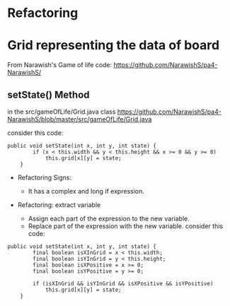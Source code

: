 # Refactoring

# Grid representing the data of board 

From Narawish's Game of life code: https://github.com/NarawishS/pa4-NarawishS/

## setState() Method
in the src/gameOfLife/Grid.java class
https://github.com/NarawishS/pa4-NarawishS/blob/master/src/gameOfLife/Grid.java

consider this code:
```
public void setState(int x, int y, int state) {
        if (x < this.width && y < this.height && x >= 0 && y >= 0)
            this.grid[x][y] = state;
    }
```
- Refactoring Signs:
    - It has a complex and long if expression.

- Refactoring: extract variable
    - Assign each part of the expression to the new variable.
    - Replace part of the expression with the new variable.
    consider this code:
```
public void setState(int x, int y, int state) {
        final boolean isXInGrid = x < this.width;
        final boolean isYInGrid = y < this.height;
        final boolean isXPositive = x >= 0;
        final boolean isYPositive = y >= 0;

        if (isXInGrid && isYInGrid && isXPositive && isYPositive)
            this.grid[x][y] = state;
    }
```